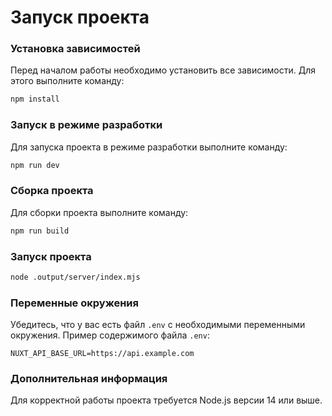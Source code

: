 # Запуск проекта

### Установка зависимостей

Перед началом работы необходимо установить все зависимости. Для этого выполните команду:

```sh
npm install
```

### Запуск в режиме разработки

Для запуска проекта в режиме разработки выполните команду:

```sh
npm run dev
```

### Сборка проекта

Для сборки проекта выполните команду:

```sh
npm run build
```

### Запуск проекта

```sh
node .output/server/index.mjs
```

### Переменные окружения

Убедитесь, что у вас есть файл `.env` с необходимыми переменными окружения. Пример содержимого файла `.env`:

```
NUXT_API_BASE_URL=https://api.example.com
```

### Дополнительная информация

Для корректной работы проекта требуется Node.js версии 14 или выше.
